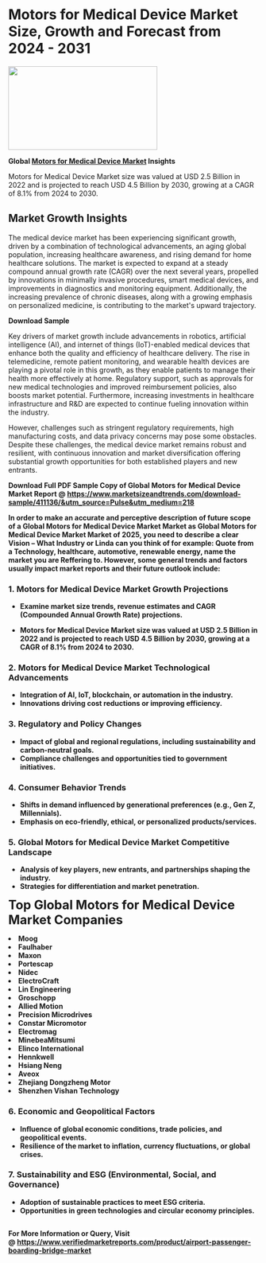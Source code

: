 <H1>Motors for Medical Device Market Size, Growth and Forecast from 2024 - 2031</H1><img class="aligncenter size-medium wp-image-584254" src="https://thirdeyenews.in/wp-content/uploads/2024/09/Global-Market-Research-300x168.jpeg" alt="" width="300" height="168" /><p><strong>Global&nbsp;<a href="https://www.marketsizeandtrends.com/download-sample/411136/&amp;utm_source=Pulse&amp;utm_medium=218">Motors for Medical Device Market</a> Insights</strong></p><p>Motors for Medical Device Market size was valued at USD 2.5 Billion in 2022 and is projected to reach USD 4.5 Billion by 2030, growing at a CAGR of 8.1% from 2024 to 2030.</p><p><h2>Market Growth Insights</h2> <p>The medical device market has been experiencing significant growth, driven by a combination of technological advancements, an aging global population, increasing healthcare awareness, and rising demand for home healthcare solutions. The market is expected to expand at a steady compound annual growth rate (CAGR) over the next several years, propelled by innovations in minimally invasive procedures, smart medical devices, and improvements in diagnostics and monitoring equipment. Additionally, the increasing prevalence of chronic diseases, along with a growing emphasis on personalized medicine, is contributing to the market's upward trajectory.</p> <p><strong>Download Sample</strong></p> <p>Key drivers of market growth include advancements in robotics, artificial intelligence (AI), and internet of things (IoT)-enabled medical devices that enhance both the quality and efficiency of healthcare delivery. The rise in telemedicine, remote patient monitoring, and wearable health devices are playing a pivotal role in this growth, as they enable patients to manage their health more effectively at home. Regulatory support, such as approvals for new medical technologies and improved reimbursement policies, also boosts market potential. Furthermore, increasing investments in healthcare infrastructure and R&D are expected to continue fueling innovation within the industry.</p> <p>However, challenges such as stringent regulatory requirements, high manufacturing costs, and data privacy concerns may pose some obstacles. Despite these challenges, the medical device market remains robust and resilient, with continuous innovation and market diversification offering substantial growth opportunities for both established players and new entrants.</p> <p><strong></p><p><span class=""><strong>Download Full PDF Sample Copy of Global Motors for Medical Device Market Report</strong> @ <a href="https://www.marketsizeandtrends.com/download-sample/411136/&amp;utm_source=Pulse&amp;utm_medium=218" target="_blank">https://www.marketsizeandtrends.com/download-sample/411136/&amp;utm_source=Pulse&amp;utm_medium=218</a></span></p><p>In order to make an accurate and perceptive description of future scope of a Global&nbsp;Motors for Medical Device Market Market as Global&nbsp;Motors for Medical Device Market Market of 2025, you need to describe a clear Vision &ndash; What Industry or Linda can you think of for example: Quote from a Technology, healthcare, automotive, renewable energy, name the market you are Reffering to. However, some general trends and factors usually impact market reports and their future outlook include:</p><h3>1.&nbsp;<strong>Motors for Medical Device Market Growth Projections</strong></h3><ul><li>Examine market size trends, revenue estimates and CAGR (Compounded Annual Growth Rate) projections.</li><li><p>Motors for Medical Device Market size was valued at USD 2.5 Billion in 2022 and is projected to reach USD 4.5 Billion by 2030, growing at a CAGR of 8.1% from 2024 to 2030.</p></li></ul><h3>2.&nbsp;<strong>Motors for Medical Device Market Technological Advancements</strong></h3><ul><li>Integration of AI, IoT, blockchain, or automation in the industry.</li><li>Innovations driving cost reductions or improving efficiency.</li></ul><h3>3.&nbsp;<strong>Regulatory and Policy Changes</strong></h3><ul><li>Impact of global and regional regulations, including sustainability and carbon-neutral goals.</li><li>Compliance challenges and opportunities tied to government initiatives.</li></ul><h3>4.&nbsp;<strong>Consumer Behavior Trends</strong></h3><ul><li>Shifts in demand influenced by generational preferences (e.g., Gen Z, Millennials).</li><li>Emphasis on eco-friendly, ethical, or personalized products/services.</li></ul><h3>5.&nbsp;<strong>Global Motors for Medical Device Market Competitive Landscape</strong></h3><ul><li>Analysis of key players, new entrants, and partnerships shaping the industry.</li><li>Strategies for differentiation and market penetration.</li></ul><p data-pm-slice="1 1 []"><span style="color: inherit; font-family: inherit; font-size: 25px;">Top Global Motors for Medical Device Market Companies</span></p><div class="" data-test-id=""><p><li>Moog</li><li> Faulhaber</li><li> Maxon</li><li> Portescap</li><li> Nidec</li><li> ElectroCraft</li><li> Lin Engineering</li><li> Groschopp</li><li> Allied Motion</li><li> Precision Microdrives</li><li> Constar Micromotor</li><li> Electromag</li><li> MinebeaMitsumi</li><li> Elinco International</li><li> Hennkwell</li><li> Hsiang Neng</li><li> Aveox</li><li> Zhejiang Dongzheng Motor</li><li> Shenzhen Vishan Technology</li></p></div><h3>6.&nbsp;<strong>Economic and Geopolitical Factors</strong></h3><ul><li>Influence of global economic conditions, trade policies, and geopolitical events.</li><li>Resilience of the market to inflation, currency fluctuations, or global crises.</li></ul><h3>7.&nbsp;<strong>Sustainability and ESG (Environmental, Social, and Governance)</strong></h3><ul><li>Adoption of sustainable practices to meet ESG criteria.</li><li>Opportunities in green technologies and circular economy principles.</li></ul><h2><strong style="font-size: 14px;">For More Information or Query, Visit @&nbsp;</strong><a style="background-color: #ffffff; font-size: 14px;" href="https://www.marketsizeandtrends.com/report/motors-for-medical-device-market/" target="_blank">https://www.verifiedmarketreports.com/product/airport-passenger-boarding-bridge-market</a></h2>
